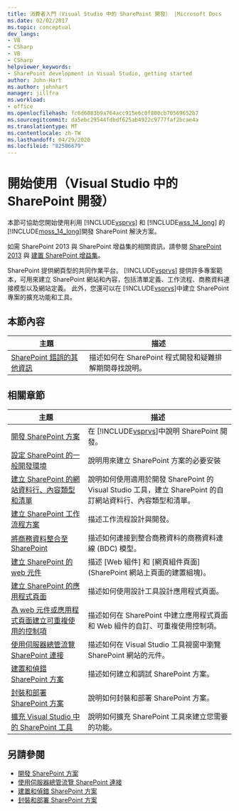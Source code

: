 ```yaml
---
title: 消費者入門（Visual Studio 中的 SharePoint 開發） |Microsoft Docs
ms.date: 02/02/2017
ms.topic: conceptual
dev_langs:
- VB
- CSharp
- VB
- CSharp
helpviewer_keywords:
- SharePoint development in Visual Studio, getting started
author: John-Hart
ms.author: johnhart
manager: jillfra
ms.workload:
- office
ms.openlocfilehash: fc6d6083b9a764acc915e6c0f800cb70569652b7
ms.sourcegitcommit: da5ebc29544fdbdf625ab4922c9777faf2bcae4a
ms.translationtype: MT
ms.contentlocale: zh-TW
ms.lasthandoff: 04/29/2020
ms.locfileid: "82586679"
---
```

# <a name="get-started-sharepoint-development-in-visual-studio"></a>開始使用（Visual Studio 中的 SharePoint 開發）
  本節可協助您開始使用利用 [!INCLUDE[vsprvs](../sharepoint/includes/vsprvs-md.md)] 和 [!INCLUDE[wss_14_long](../sharepoint/includes/wss-14-long-md.md)] 的 [!INCLUDE[moss_14_long](../sharepoint/includes/moss-14-long-md.md)]開發 SharePoint 解決方案。

 如需 SharePoint 2013 與 SharePoint 增益集的相關資訊，請參閱 [SharePoint 2013](https://www.microsoft.com/microsoft-365/previous-versions/microsoft-sharepoint-2013) 與 [建置 SharePoint 增益集](/sharepoint/dev/sp-add-ins/sharepoint-add-ins)。

 SharePoint 提供網頁型的共同作業平台。 [!INCLUDE[vsprvs](../sharepoint/includes/vsprvs-md.md)] 提供許多專案範本，可用來建立 SharePoint 網站和內容，包括清單定義、工作流程、商務資料連接模型以及網站定義。 此外，您還可以在 [!INCLUDE[vsprvs](../sharepoint/includes/vsprvs-md.md)]中建立 SharePoint 專案的擴充功能和工具。

## <a name="in-this-section"></a>本節內容

|主題|描述|
|-----------|-----------------|
|[SharePoint 錯誤的其他資訊](../sharepoint/additional-information-for-sharepoint-errors.md)|描述如何在 SharePoint 程式開發和疑難排解期間尋找說明。|

## <a name="related-sections"></a>相關章節

|主題|描述|
|-----------|-----------------|
|[開發 SharePoint 方案](../sharepoint/developing-sharepoint-solutions.md)|在 [!INCLUDE[vsprvs](../sharepoint/includes/vsprvs-md.md)]中說明 SharePoint 開發。|
|[設定 SharePoint 的一般開發環境](/sharepoint/dev/general-development/set-up-a-general-development-environment-for-sharepoint)|說明用來建立 SharePoint 方案的必要安裝|
|[建立 SharePoint 的網站資料行、內容類型和清單](../sharepoint/creating-site-columns-content-types-and-lists-for-sharepoint.md)|說明如何使用適用於開發 SharePoint 的 Visual Studio 工具，建立 SharePoint 的自訂網站資料行、內容類型和清單。|
|[建立 SharePoint 工作流程方案](../sharepoint/creating-sharepoint-workflow-solutions.md)|描述工作流程設計與開發。|
|[將商務資料整合至 SharePoint](../sharepoint/integrating-business-data-into-sharepoint.md)|描述如何連接到整合商務資料的商務資料連線 (BDC) 模型。|
|[建立 SharePoint 的 web 元件](../sharepoint/creating-web-parts-for-sharepoint.md)|描述 [Web 組件] 和 [網頁組件頁面] (SharePoint 網站上頁面的建置組塊)。|
|[建立 SharePoint 的應用程式頁面](../sharepoint/creating-application-pages-for-sharepoint.md)|描述如何使用設計工具設計應用程式頁面。|
|[為 web 元件或應用程式頁面建立可重複使用的控制項](../sharepoint/creating-reusable-controls-for-web-parts-or-application-pages.md)|描述如何在 SharePoint 中建立應用程式頁面和 Web 組件的自訂、可重複使用控制項。|
|[使用伺服器總管流覽 SharePoint 連接](../sharepoint/browsing-sharepoint-connections-using-server-explorer.md)|描述如何在 Visual Studio 工具視窗中瀏覽 SharePoint 網站的元件。|
|[建置和偵錯 SharePoint 方案](../sharepoint/building-and-debugging-sharepoint-solutions.md)|描述如何建立和調試 SharePoint 方案。|
|[封裝和部署 SharePoint 方案](../sharepoint/packaging-and-deploying-sharepoint-solutions.md)|說明如何封裝和部署 SharePoint 方案。|
|[擴充 Visual Studio 中的 SharePoint 工具](../sharepoint/extending-the-sharepoint-tools-in-visual-studio.md)|說明如何擴充 SharePoint 工具來建立您需要的功能。|

## <a name="see-also"></a>另請參閱

- [開發 SharePoint 方案](../sharepoint/developing-sharepoint-solutions.md)
- [使用伺服器總管流覽 SharePoint 連接](../sharepoint/browsing-sharepoint-connections-using-server-explorer.md)
- [建置和偵錯 SharePoint 方案](../sharepoint/building-and-debugging-sharepoint-solutions.md)
- [封裝和部署 SharePoint 方案](../sharepoint/packaging-and-deploying-sharepoint-solutions.md)
